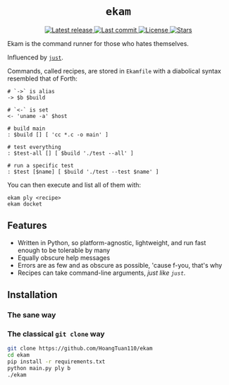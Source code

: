 <h1 align="center">
  <code>ekam</code>
</h1>

<div align="center"><p>
    <a href="https://github.com/HoangTuan110/ekam/releases/latest">
      <img alt="Latest release" src="https://img.shields.io/github/v/release/HoangTuan110/ekam?style=for-the-badge&logo=starship&color=C9CBFF&logoColor=D9E0EE&labelColor=302D41" />
    </a>
    <a href="https://github.com/HoangTuan110/ekam/pulse">
      <img alt="Last commit" src="https://img.shields.io/github/last-commit/HoangTuan110/ekam?style=for-the-badge&logo=starship&color=8bd5ca&logoColor=D9E0EE&labelColor=302D41"/>
    </a>
    <a href="https://github.com/HoangTuan110/ekam/blob/main/LICENSE">
      <img alt="License" src="https://img.shields.io/github/license/HoangTuan110/ekam?style=for-the-badge&logo=starship&color=ee999f&logoColor=D9E0EE&labelColor=302D41" />
    </a>
    <a href="https://github.com/HoangTuan110/ekam/stargazers">
      <img alt="Stars" src="https://img.shields.io/github/stars/HoangTuan110/ekam?style=for-the-badge&logo=starship&color=c69ff5&logoColor=D9E0EE&labelColor=302D41" />
    </a>
</div>

<p class="desc">
  Ekam is the command runner for those who hates themselves.

  Influenced by [`just`](https://github.com/casey/just).

  Commands, called recipes, are stored in `Ekamfile` with a diabolical syntax resembled that of Forth:

  ```
  # `->` is alias
  -> $b $build

  # `<-` is set
  <- 'uname -a' $host

  # build main
  : $build [] [ 'cc *.c -o main' ]

  # test everything
  : $test-all [] [ $build './test --all' ]

  # run a specific test
  : $test [$name] [ $build './test --test $name' ]
  ```

  You can then execute and list all of them with:

  ```
  ekam ply <recipe>
  ekam docket
  ```
</p>

## Features
- Written in Python, so platform-agnostic, lightweight, and run fast enough to be tolerable by many
- Equally obscure help messages
- Errors are as few and as obscure as possible, 'cause f-you, that's why
- Recipes can take command-line arguments, _just like `just`_.

## Installation

### The sane way

### The classical `git clone` way

```sh
git clone https://github.com/HoangTuan110/ekam
cd ekam
pip install -r requirements.txt
python main.py ply b
./ekam
```
